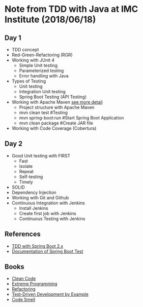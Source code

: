 # Note from TDD with Java at IMC Institute (2018/06/18)

## Day 1
* TDD concept
* Red-Green-Refactoring (RGR)
* Working with JUnit 4
  * Simple Unit testing 
  * Parameterized testing
  * Error handling with Java
* Types of Testing
  * Unit testing
  * Integration Unit testing
  * Spring Boot Testing (API Testing)
* Working with Apache Maven  [see more detail](https://github.com/up1/tdd-java-imc-20180618/wiki)
  * Project structure with Apache Maven
  * mvn clean test  #Testing
  * mvn spring-boot:run #Start Spring Boot Application
  * mvn clean package #Create JAR file
* Working with Code Coverage (Cobertura)

## Day 2
* Good Unit testing with FIRST
  * Fast
  * Isolate
  * Repeat
  * Self-testing
  * Timely
* SOLID
* Dependency Injection
* Working with Git and Github
* Continuous Integration with Jenkins
  * Install Jenkins
  * Create first job with Jenkins
  * Continuous Testing with Jenkins

## References
* [TDD with Spring Boot 2.x](https://github.com/up1/course-java-framework-with-springboot/blob/master/slide/SCK-JAVA-FRAMEWORK-01.pdf)
* [Documentation of Spring Boot Test](https://docs.spring.io/spring-boot/docs/current/reference/html/boot-features-testing.html)

## Books
* [Clean Code](https://www.amazon.com/Clean-Code-Handbook-Software-Craftsmanship/dp/0132350882)
* [Extreme Programming](https://www.amazon.com/Extreme-Programming-Explained-Embrace-Change/dp/0321278658)
* [Refactoring](https://www.amazon.com/Refactoring-Improving-Design-Existing-Code/dp/0201485672)
* [Test-Driven Development by Example](https://www.amazon.com/Test-Driven-Development-Kent-Beck/dp/0321146530)
* [Code Smell](https://sourcemaking.com/refactoring/smells)

